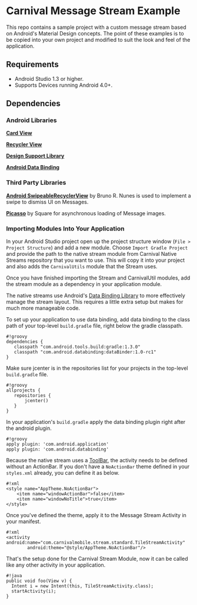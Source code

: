 # Carnival Message Stream Example
This repo contains a sample project with a custom message stream based on Android's Material Design concepts.
The point of these examples is to be copied into your own project and modified to suit the
look and feel of the application.

## Requirements

* Android Studio 1.3 or higher.
* Supports Devices running Android 4.0+.

## Dependencies

### Android Libraries

[**Card View**](http://developer.android.com/tools/support-library/features.html#v7-cardview)

[**Recycler View**](http://developer.android.com/tools/support-library/features.html#v7-recyclerview)

[**Design Support Library**](http://developer.android.com/tools/support-library/features.html#design)

[**Android Data Binding**](https://developer.android.com/tools/data-binding/guide.html)

### Third Party Libraries

[**Android SwipeableRecyclerView**](https://github.com/brnunes/SwipeableRecyclerView) by Bruno R. Nunes is used to implement a swipe to dismiss UI on Messages.

[**Picasso**](https://github.com/square/picasso) by Square for asynchronous loading of Message images.

### Importing Modules Into Your Application

In your Android Studio project open up the project structure window (`File > Project Structure`) and add a new module. Choose `Import Gradle Project` and provide the path to the native stream module from Carnival Native Streams repository that you want to use. This will copy it into your project and also adds the `CarnivalUtils` module that the Stream uses.

Once you have finished importing the Stream and CarnivalUtil modules, add the stream module as a dependency in your application module.

The native streams use Android's [Data Binding Library](https://developer.android.com/tools/data-binding/guide.html) to more effectively manage the stream layout. This requires a little extra setup but makes for much more manageable code.

To set up your application to use data binding, add data binding to the class path of your top-level `build.gradle` file, right below the gradle classpath.

    #!groovy
    dependencies {
       classpath "com.android.tools.build:gradle:1.3.0"
       classpath "com.android.databinding:dataBinder:1.0-rc1"
    }

Make sure jcenter is in the repositories list for your projects in the top-level `build.gradle` file.

    #!groovy
    allprojects {
       repositories {
           jcenter()
       }
    }

In your application's `build.gradle` apply the data binding plugin right after the android plugin.

    #!groovy
    apply plugin: 'com.android.application'
    apply plugin: 'com.android.databinding'

Because the native stream uses a [ToolBar](https://developer.android.com/reference/android/widget/Toolbar.html), the activity needs to be defined without an ActionBar. If you don't have a `NoActionBar` theme defined in your `styles.xml` already, you can define it as below.

    #!xml
    <style name="AppTheme.NoActionBar">
        <item name="windowActionBar">false</item>
        <item name="windowNoTitle">true</item>
    </style>

Once you've defined the theme, apply it to the Message Stream Activity in your manifest.
    
    #!xml
    <activity android:name="com.carnivalmobile.stream.standard.TileStreamActivity"
            android:theme="@style/AppTheme.NoActionBar"/>

That's the setup done for the Carnival Stream Module, now it can be called like any other activity in your application.

    #!java
    public void foo(View v) {
      Intent i = new Intent(this, TileStreamActivity.class);
      startActivity(i);
    }